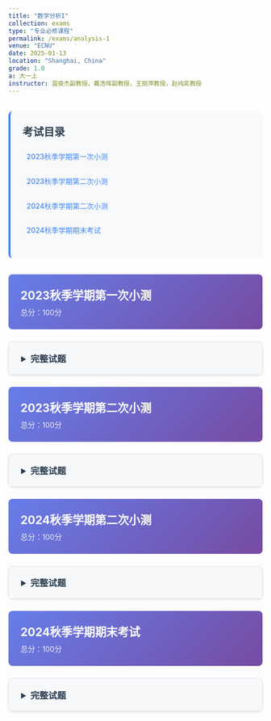 ```yaml
---
title: "数学分析I"
collection: exams
type: "专业必修课程"
permalink: /exams/analysis-1
venue: "ECNU"
date: 2025-01-13
location: "Shanghai, China"
grade: 1.0
a: 大一上
instructor: 苗俊杰副教授，戴浩晖副教授，王丽萍教授，赵纯奕教授
---
```


<div class="exam-toc">
  <h2>考试目录</h2>
  <ul>
    <li><a href="#2023-fall-test1">2023秋季学期第一次小测</a></li>
    <li><a href="#2023-fall-test2">2023秋季学期第二次小测</a></li>
    <li><a href="#2024-fall-test2">2024秋季学期第二次小测</a></li>
    <li><a href="#2024-fall-final">2024秋季学期期末考试</a></li>
  </ul>
</div>

<style>
.exam-toc {
  background: #f8f9fa;
  padding: 1.5rem;
  border-radius: 8px;
  margin: 2rem 0;
  border-left: 4px solid #4285f4;
}

.exam-toc h2 {
  margin-top: 0;
  color: #2c3e50;
}

.exam-toc ul {
  list-style: none;
  padding-left: 0;
}

.exam-toc li {
  margin: 0.8rem 0;
  padding: 0.5rem;
  border-radius: 4px;
  transition: background 0.3s;
}

.exam-toc li:hover {
  background: #e3f2fd;
}

.exam-toc a {
  text-decoration: none;
  color: #4285f4;
  font-weight: 500;
  display: block;
}

.exam-header {
  background: linear-gradient(135deg, #667eea 0%, #764ba2 100%);
  color: white;
  padding: 1.5rem;
  border-radius: 8px;
  margin: 1.5rem 0;
}

.exam-header h3 {
  margin: 0;
  font-size: 1.4rem;
}

.exam-meta {
  opacity: 0.9;
  font-size: 0.9rem;
  margin-top: 0.5rem;
}

details {
  background: white;
  border: 1px solid #e1e4e8;
  border-radius: 8px;
  margin: 1.5rem 0;
  box-shadow: 0 2px 4px rgba(0,0,0,0.1);
  transition: box-shadow 0.3s;
}

details:hover {
  box-shadow: 0 4px 8px rgba(0,0,0,0.15);
}

summary {
  background: #f6f8fa;
  padding: 1.2rem 1.5rem;
  cursor: pointer;
  font-weight: 600;
  color: #2c3e50;
  border-radius: 8px 8px 0 0;
  font-size: 1.1rem;
}

details[open] summary {
  border-bottom: 1px solid #e1e4e8;
}

.exam-content {
  padding: 1.5rem;
}

.question {
  margin: 1.5rem 0;
  padding: 1rem;
  background: #fafbfc;
  border-radius: 6px;
  border-left: 3px solid #4285f4;
}

.question-title {
  font-weight: 600;
  color: #2c3e50;
  margin-bottom: 0.8rem;
  display: flex;
  justify-content: space-between;
  align-items: center;
}

.points {
  background: #4285f4;
  color: white;
  padding: 0.2rem 0.6rem;
  border-radius: 12px;
  font-size: 0.8rem;
  font-weight: 500;
}

.math-content {
  line-height: 1.6;
  font-size: 1rem;
}

.math-content p {
  margin: 0.8rem 0;
}

.proof {
  background: #fff3e0;
  border: 1px solid #ffb74d;
  border-radius: 6px;
  padding: 1rem;
  margin: 1rem 0;
}

.proof-title {
  font-weight: 600;
  color: #e65100;
  margin-bottom: 0.5rem;
}

@media (max-width: 768px) {
  .exam-content {
    padding: 1rem;
  }
  
  summary {
    padding: 1rem;
  }
  
  .question {
    padding: 0.8rem;
  }
}
</style>

<div id="2023-fall-test1" class="exam-header">
  <h3>2023秋季学期第一次小测</h3>
  <div class="exam-meta">总分：100分</div>
</div>

<details markdown="1">
  <summary>完整试题</summary>
  <div class="exam-content">
    <div class="question">
      <div class="question-title">
        <span>第1题 </span>
        <span class="points">20分</span>
      </div>
      <div class="math-content">
        <p>判断下列陈述是否正确，并简述理由（判断2分，理由3分）</p>
        <p>1. 给定数列\(\{a_n\}\)和实数\(a\)，若对任意\(\varepsilon>0\)，在\(U(a,\varepsilon)\)中总包含\(\{a_n\}\)中的无穷多项，则数列\(\{a_n\}\)以\(a\)为极限；</p>
        <p>2. \(f(x)=\max\{\|x\|,e^x\},x\in\mathbb{R}\)是一个初等函数；</p>
        <p>3. 给定数列\(\{a_n\}\)，若对任意\(\varepsilon>0\)，存在\(N>0\)使得对\(n>N\)都有\(\|a_n-a_{2n}\|<\varepsilon\)，则数列\(\{a_n\}\)收敛；</p>
        <p>4. 存在一个数列\(\{a_n\}\)，对任意\(a\in[0,1]\)，都存在一个子列\(\{a_{n_{k}}\}\)使得\(\lim\limits_{k\to +\infty}a_{n_{k}}=a.\)</p>
      </div>
    </div>

    <div class="question">
      <div class="question-title">
        <span>第2题 </span>
        <span class="points">10分</span>
      </div>
      <div class="math-content">
        <p>写出下确界的定义，并对给定的非空有界集合\(A\)与\(B\)，证明\(\inf(A\cup B)=\min\{\inf A,\inf B\}.\)</p>
      </div>
    </div>

    <div class="question">
      <div class="question-title">
        <span>第3题 </span>
        <span class="points">10分</span>
      </div>
      <div class="math-content">
        <p>给定数列\(\{a_n\}\)和实数\(a\)，若对任意\(k\in\mathbb{N}_+\)，存在\(N>0\)，使得对任意\(n>N\)，都有\(\|a_n-a\|<\dfrac{1}{10^k}\). 证明\(\lim\limits_{n\to+\infty}a_n=a.\)</p>
      </div>
    </div>

    <div class="question">
      <div class="question-title">
        <span>第4题 </span>
        <span class="points">10分</span>
      </div>
      <div class="math-content">
        <p>写出数列极限的\(\varepsilon-N\)定义，并用其证明\(\lim\limits_{n\to+\infty}\dfrac{6n^2+7}{4n^2+4n+1}=\dfrac{3}{2}.\)</p>
      </div>
    </div>

    <div class="question">
      <div class="question-title">
        <span>第5题 </span>
        <span class="points">10分</span>
      </div>
      <div class="math-content">
        <p>证明数集\(\{x\in\mathbb{Q}:x^2\le 2\}\)没有最大元.</p>
      </div>
    </div>

    <div class="question">
      <div class="question-title">
        <span>第6题 </span>
        <span class="points">10分</span>
      </div>
      <div class="math-content">
        <p>写出非正常极限\(\lim\limits_{n\to+\infty}a_n=\infty\)的定义，并用其证明\(\lim\limits_{n\to+\infty} (-n)^n=\infty\).</p>
      </div>
    </div>

    <div class="question">
      <div class="question-title">
        <span>第7题 </span>
        <span class="points">10分</span>
      </div>
      <div class="math-content">
        <p>设\[a_n=\sqrt{1+\sqrt{2+\cdots+\sqrt{n}}}\]证明\(\{a_n\}\)收敛.</p>
      </div>
    </div>

    <div class="question">
      <div class="question-title">
        <span>第8题 </span>
        <span class="points">10分</span>
      </div>
      <div class="math-content">
        <p>设\(x_1=a>0,x_{n+1}=10\sqrt{x_n},n=1,2,\cdots\)，求数列\(\{x_n\}\)的极限.</p>
      </div>
    </div>

    <div class="question">
      <div class="question-title">
        <span>第9题 </span>
        <span class="points">10分</span>
      </div>
      <div class="math-content">
        <p>叙述数列收敛的柯西准则，并用其证明\(\{\sin n\}\)不收敛.</p>
      </div>
    </div>
  </div>
</details>

<div id="2023-fall-test2" class="exam-header">
  <h3>2023秋季学期第二次小测</h3>
  <div class="exam-meta">总分：100分</div>
</div>

<details markdown="1">
  <summary>完整试题</summary>
  <div class="exam-content">
    <div class="question">
      <div class="question-title">
        <span>第1题 </span>
        <span class="points">20分</span>
      </div>
      <div class="math-content">
        <p>判断下列陈述是否正确，并简述理由（判断2分，理由3分）</p>
        <p>1. 若\(\lim\limits_{x\to+\infty}f(x)\)和\(\lim\limits_{x\to+\infty}f(x)g(x)\)都存在，则\(g(x)\)在\(+\infty\)存在极限；</p>
        <p>2. 若函数\(f\)、\(f-g\)在\(x_0\)处都连续，则\(g\)在\(x_0\)处也连续；</p>
        <p>3. 区间\((a,b)\)上的连续函数\(f(x)\)在区间\((a,b)\)上必定一致连续；</p>
        <p>4. 设\(f(x),g(x)\)均为\(x\to x_0\)时的无穷小量且\(f(x)=O(g(x)),x\to x_0\)，若\(f(x)\)不是\(g(x)\)的同阶量，那么\(f(x)\)必定是\(g(x)\)的高阶无穷小量.</p>
      </div>
    </div>

    <div class="question">
      <div class="question-title">
        <span>第2题  </span>
        <span class="points">12分</span>
      </div>
      <div class="math-content">
        <p>写出极限\(\lim\limits_{x\to x_0^+}f(x)=A\)的\(\varepsilon-\delta\)定义，并用其证明\(\lim\limits_{x\to 1^+}\dfrac{x^3+1}{x}=2.\)</p>
      </div>
    </div>

    <div class="question">
      <div class="question-title">
        <span>第3题  </span>
        <span class="points">12分</span>
      </div>
      <div class="math-content">
        <p>叙述极限\(\lim\limits_{x\to x_0^-}f(x)=A\)的柯西收敛准则并用其证明\(\lim\limits_{x\to 0^-}\cos\frac{1}{x^2}\)不存在.</p>
      </div>
    </div>

    <div class="question">
      <div class="question-title">
        <span>第4题 </span>
        <span class="points">12分</span>
      </div>
      <div class="math-content">
        <p>设函数\( f\)在\(x_0\)处连续，证明\(\forall \alpha>f(x_0),\exists\ \delta>0\)，当\(\|x-x_0\|<\delta\)时，\(f(x)<a\).</p>
      </div>
    </div>

    <div class="question">
      <div class="question-title">
        <span>第5题  </span>
        <span class="points">12分</span>
      </div>
      <div class="math-content">
        <p>给出函数\(f\)在区间\(I\)上不一致收敛的充要条件，并用其验证\(y=\sin x^2\)在\([0,+\infty)\)上不一致收敛.</p>
      </div>
    </div>

    <div class="question">
      <div class="question-title">
        <span>第6题 </span>
        <span class="points">12分</span>
      </div>
      <div class="math-content">
        <p>证明：</p>
        <p>1. \(\sqrt{x+\sqrt{x+\sqrt{x}}}\sim \sqrt[8]{x},x\to 0,\)</p>
        <p>2. \(\sqrt{x+\sqrt{x+\sqrt{x}}}\sim \sqrt{x},x\to +\infty.\)</p>
      </div>
    </div>

    <div class="question">
      <div class="question-title">
        <span>第7题 </span>
        <span class="points">10分</span>
      </div>
      <div class="math-content">
        <p>证明\(\lim\limits_{x\to -\infty}f(x)=\infty\)的充要条件是：对任意单调减且趋于\(-\infty\)的数列\(\{x_n\}\)都有\(\lim\limits_{n\to \infty}f(x_n)=\infty\).</p>
      </div>
    </div>

    <div class="question">
      <div class="question-title">
        <span>第8题 </span>
        <span class="points">10分</span>
      </div>
      <div class="math-content">
        <p>\(f(x)\)定义在\([a,b]\)上，对每一点\(x_0\in[a,b]\)满足：\(\forall \varepsilon,\ \exists\ \delta>0\)，当\(x\in(x_0-\delta,x_0+\delta)\cap[a,b] \)时\(f(x)>f(x_0)-\varepsilon\). 证明：\(f(x)\)在\([a,b]\)上能取得最小值.</p>
      </div>
    </div>
  </div>
</details>

<div id="2024-fall-test2" class="exam-header">
  <h3>2024秋季学期第二次小测</h3>
  <div class="exam-meta">总分：100分</div>
</div>

<details markdown="1">
  <summary>完整试题</summary>
  <div class="exam-content">
    <div class="question">
      <div class="question-title">
        <span>第1题 </span>
        <span class="points">30分</span>
      </div>
      <div class="math-content">
        <p>判断下列陈述是否正确，并简述理由</p>
        <p>1. 设 \( A \in \mathbb{R} \), 且 \( \forall n \in \mathbb{N} \), 存在 \( \delta > 0 \), 当 \( 0 < \|x - x_0\| < \delta \) 时成立 \( \|f(x) - A\| < \dfrac{1}{n} \), 则 \( \lim\limits_{x \to x_0} f(x) = A \).</p>
        <p>2. 若 \( f(x) \) 在 \( x_0 \) 的某空心邻域内有定义且 \( \lim\limits_{x \to x_0} \|f(x)\| \) 存在，则 \( \lim\limits_{x \to x_0} f(x) \) 也存在.</p>
        <p>3. 若存在正数 \( \varepsilon_0 \) 和两个数列 \( \{x_n\} \), \( \{y_n\} \) 满足 \( x_n \to x_0 \), \( y_n \to x_0 \), 且 \( \forall n \in \mathbb{N}_ + \), \( \|f(x_n) - f(y_n)\| \geq \varepsilon_0 \), 则 \( \lim\limits_{x \to x_0} f(x) \) 不存在.</p>
        <p>4. 若 \( f(x) \) 在点 \( x_0 \) 的某空心邻域内单调有界，则 \( f(x) \) 在点 \( x_0 \) 处的极限存在.</p>
        <p>5. 设 \( f(x) \) 定义在 \( (1,+\infty) \) 上，且当 \( x \to +\infty \) 时 \( f(x) \) 不是无穷大量，则存在数列 \( \{x_n\} \subset (1,+\infty) \), 使得 \( x_n \to +\infty \) 且数列 \( \{f(x_n)\} \) 有界.</p>
      </div>
    </div>

    <div class="question">
      <div class="question-title">
        <span>第2题 </span>
        <span class="points">30分</span>
      </div>
      <div class="math-content">
        <p>计算题</p>
        <p>1. 求极限 \( \lim\limits_{x \to +\infty} (\sqrt{x+1} - \sqrt{x}) \cos x \).</p>
        <p>2. 求极限 \( \lim\limits_{x \to 0} \dfrac{\tan x - \sin x}{x^2 \sin 2x} \).</p>
        <p>3. 求极限 \( \lim\limits_{x \to 0} \left( \dfrac{1+2x}{1-x} \right)^{\cot x} \).</p>
        <p>4. 求极限 \( \lim\limits_{x \to +\infty} \left( \dfrac{[x]}{x} + \left[ \dfrac{1}{x} \right] \right) \), 其中 \( [ \cdot ] \) 表示向下取整.</p>
        <p>5. 求函数 \( f(x) = \dfrac{x^3 + 2}{x^2(x-1)} \) 的渐近线.</p>
      </div>
    </div>

    <div class="question">
      <div class="question-title">
        <span>第3题 </span>
        <span class="points">10分</span>
      </div>
      <div class="math-content">
        <p>判断函数 \( f(x) = \dfrac{\sin x}{x^2} + \dfrac{x+2}{(x^2-4)(x+1)} \) 的间断点，并指明其类型.</p>
      </div>
    </div>

    <div class="question">
      <div class="question-title">
        <span>第4题 </span>
        <span class="points">10分</span>
      </div>
      <div class="math-content">
        <p>设函数 \( f(x) \) 在 \( [a,b] \) 上有定义，\( \forall x \in (a,b) \), 且 \( \forall x,y \in [a,b] \), \( x \neq y \) 时有 \( \|f(x) - f(y)\| < \|x - y\| \). 证明：存在唯一的点 \( \xi \in [a,b] \), 使得 \( f(\xi) = \xi \).</p>
      </div>
    </div>

    <div class="question">
      <div class="question-title">
        <span>第5题 </span>
        <span class="points">10分</span>
      </div>
      <div class="math-content">
        <p>设函数 \( f(x) \) 定义在 \( \mathbb{R} \) 上，且在 \( x = 0 \) 处连续. 若存在 \( a \in (0,1) \) 满足 \( \forall x \in \mathbb{R} \) 有 \( f(ax) = f(x) \), 证明：\( f(x) = f(0) \), \( \forall x \in \mathbb{R} \).</p>
      </div>
    </div>

    <div class="question">
      <div class="question-title">
        <span>第6题 </span>
        <span class="points">10分</span>
      </div>
      <div class="math-content">
        <p>设 \( f(x) \) 在 \( U^o(0,1) \) 上有定义，满足 \( \lim\limits_{x \to 0} f(x) = 0 \) 且 \( f(x) - f\left(\dfrac{x}{2}\right) = o(x) \) (\( x \to 0 \)). 证明：\( f(x) = o(x) \) (\( x \to 0 \)).</p>
      </div>
    </div>
  </div>
</details>

<div id="2024-fall-final" class="exam-header">
  <h3>2024秋季学期期末考试</h3>
  <div class="exam-meta">总分：100分</div>
</div>

<details markdown="1">
  <summary>完整试题</summary>
  <div class="exam-content">
    <div class="question">
      <div class="question-title">
        <span>第1题 </span>
        <span class="points">16分</span>
      </div>
      <div class="math-content">
        <p>判断下列命题是否正确并给出理由（每题4分）</p>
        <p>1. 若\(\forall n \in \mathbb{N}^+\)，\(\exists \delta > 0\)，\(\forall x \in (x_0 - \delta, x_0) \cup (x_0, x_0 + \delta)\)，\(\|f(x) - A\| < \dfrac{1}{\sqrt{n}}\)，则 \(\lim\limits_{x \to x_0} f(x) = A\).</p>
        <p>2. 任意数列必有收敛子列.</p>
        <p>3. 若 \(f(x)\) 在 \((a, b]\) 上一致连续，则 \(\lim\limits_{x \to a^+} f(x)\) 存在.</p>
        <p>4. 设 \(D(x)\) 为 Dirichlet 函数，则存在函数 \(F(x)\)，使得 \(F'(x) = D(x)\).</p>
      </div>
    </div>

    <div class="question">
      <div class="question-title">
        <span>第2题 </span>
        <span class="points">20分</span>
      </div>
      <div class="math-content">
        <p>计算下列极限或导数</p>
        <p>1. 求 \(\lim\limits_{n \to \infty} \left( 1 + \dfrac{1}{2n+1} \right)^n\).</p>
        <p>2. 求 \(\lim\limits_{x \to 0} \dfrac{(1+x)^{\frac{1}{3}}-1}{\ln(1+x)}\).</p>
        <p>3. 求 \(\lim\limits_{x \to 0} \left( \dfrac{1}{\sin^2 x} - \dfrac{1}{x^2} \right)\).</p>
        <p>4. 计算 \(f'(x)\)，其中 \(\displaystyle f(x) = \begin{cases} x^2 \cos \frac{1}{x} & x \neq 0 \\ 0 & x = 0 \end{cases}\).</p>
      </div>
    </div>

    <div class="question">
      <div class="question-title">
        <span>第3题 </span>
        <span class="points">6分</span>
      </div>
      <div class="math-content">
        <p>证明： \(\tan x + \sin x > 2x\)， \(\forall x \in \left(0, \dfrac{\pi}{2}\right)\).</p>
      </div>
    </div>

    <div class="question">
      <div class="question-title">
        <span>第4题 </span>
        <span class="points">8分</span>
      </div>
      <div class="math-content">
        <p>研究 \(\displaystyle f(x) = \frac{(\ln x)^2}{x}\) 有哪些极值？若是最值也请指出.</p>
      </div>
    </div>

    <div class="question">
      <div class="question-title">
        <span>第5题 </span>
        <span class="points">8分</span>
      </div>
      <div class="math-content">
        <p>设 \(\displaystyle a_n = \sin 1 + \frac{\sin 2}{2^2} + \cdots + \frac{\sin n}{n^2}\)，证明： \(\{a_n\}\) 收敛.</p>
      </div>
    </div>

    <div class="question">
      <div class="question-title">
        <span>第6题 </span>
        <span class="points">8分</span>
      </div>
      <div class="math-content">
        <p>设 \(f\) 是在开区间 \(I\) 上的凸函数， \(g\) 是在开区间 \(J\) 上的严格单增凸函数， \(f(I) \subset J\)，若 \(g \circ f\) 在 \(I\) 上存在最大值，证明： \(f\) 是常值函数.</p>
      </div>
    </div>

    <div class="question">
      <div class="question-title">
        <span>第7题 </span>
        <span class="points">8分</span>
      </div>
      <div class="math-content">
        <p>设 \(f(x)\) 在 \([a, b]\) 上一阶连续可导，在 \((a, b)\) 上二阶可导且存在一个极值点，证明：存在 \(\xi \in (a, b)\)，使得 \(\displaystyle \|f(b) - f(a)\| \leq \frac{(b-a)^2}{2} \|f''(\xi)\|\).</p>
      </div>
    </div>

    <div class="question">
      <div class="question-title">
        <span>第8题 </span>
        <span class="points">8分</span>
      </div>
      <div class="math-content">
        <p>设 \(f(x)\) 是定义在 \((-\infty, +\infty)\) 上的连续函数，且 \(\displaystyle \lim\limits_{x \to \infty} f(x) = A\)，证明： \(f(x)\) 必在 \((-\infty, +\infty)\) 上存在最值.</p>
      </div>
    </div>

    <div class="question">
      <div class="question-title">
        <span>第9题 </span>
        <span class="points">8分</span>
      </div>
      <div class="math-content">
        <p>设 \(f(x)\) 在 \([a, b]\) 上连续，在 \((a, b)\) 上可导，且 \(f(x)\) 不是线性函数，证明：存在 \(\xi_1, \xi_2 \in (a, b)\)，使得 \(\displaystyle f'(\xi_1) > \frac{f(b)-f(a)}{b-a}\), \(\displaystyle f'(\xi_2) < \frac{f(b)-f(a)}{b-a}\).</p>
      </div>
    </div>

    <div class="question">
      <div class="question-title">
        <span>第10题 </span>
        <span class="points">10分</span>
      </div>
      <div class="math-content">
        <p>用有限覆盖定理证明聚点定理.</p>
      </div>
    </div>
  </div>
</details>

<script>
// 添加一些交互功能
document.addEventListener('DOMContentLoaded', function() {
  // 为所有details元素添加切换动画
  const detailsElements = document.querySelectorAll('details');
  
  detailsElements.forEach(details => {
    details.addEventListener('toggle', function() {
      if (this.open) {
        this.style.transition = 'all 0.3s ease';
      }
    });
  });
  
  // 平滑滚动到锚点
  const links = document.querySelectorAll('a[href^="#"]');
  links.forEach(link => {
    link.addEventListener('click', function(e) {
      e.preventDefault();
      const targetId = this.getAttribute('href');
      const targetElement = document.querySelector(targetId);
      if (targetElement) {
        targetElement.scrollIntoView({
          behavior: 'smooth',
          block: 'start'
        });
      }
    });
  });
});
</script>
